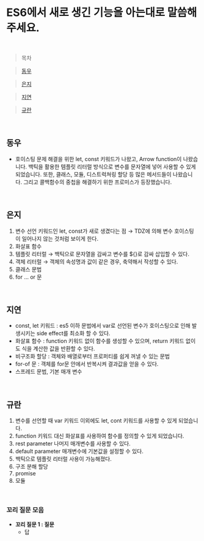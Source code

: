 # ES6에서 새로 생긴 기능을 아는대로 말씀해주세요.

<br />

> 목차

> [동우](#동우)

> [은지](#은지)

> [지연](#지연)

> [규란](규란)

<br />

## 동우

- 호이스팅 문제 해결을 위한 let, const 키워드가 나왔고, Arrow function이 나왔습니다. 백틱을 활용한 템플릿 리터럴 방식으로 변수를 문자열에 넣어 사용할 수 있게 되었습니다. 또한, 클래스, 모듈, 디스트럭쳐링 할당 등 많은 메서드들이 나왔습니다. 그리고 콜백함수의 중첩을 해결하기 위한 프로미스가 등장했습니다.

<br />

## 은지

1. 변수 선언 키워드인 let, const가 새로 생겼다는 점 → TDZ에 의해 변수 호이스팅이 일어나지 않는 것처럼 보이게 한다.
2. 화살표 함수
3. 템플릿 리터럴 → 백틱으로 문자열을 감싸고 변수를 ${}로 감싸 삽입할 수 있다.
4. 객체 리터럴 → 객체의 속성명과 값이 같은 경우, 축약해서 작성할 수 있다.
5. 클래스 문법
6. for … or 문

<br />

## 지연

- const, let 키워드 : es5 이하 문법에서 var로 선언된 변수가 호이스팅으로 인해 발생시키는 side effect를 최소화 할 수 있다.
- 화살표 함수 : function 키워드 없이 함수를 생성할 수 있으며, return 키워드 없이도 식을 계산한 값을 반환할 수 있다.
- 비구조화 할당 : 객체와 배열로부터 프로퍼티를 쉽게 꺼낼 수 있는 문법
- for-of 문 : 객체를 for문 안에서 반복시켜 결과값을 얻을 수 있다.
- 스프레드 문법, 기본 매개 변수

<br />

## 규란

1. 변수를 선언할 때 var 키워드 이외에도 let, cont 키워드를 사용할 수 있게 되었습니다.
2. function 키워드 대신 화살표를 사용하여 함수를 정의할 수 있게 되었습니다.
3. rest parameter 나머지 매개변수를 사용할 수 있다.
4. default parameter 매개변수에 기본값을 설정할 수 있다.
5. 백틱으로 템플릿 리터럴 사용이 가능해졌다.
6. 구조 분해 할당
7. promise
8. 모듈

<br />

### 꼬리 질문 모음

- **꼬리 질문 1 : 질문**
  - 답
